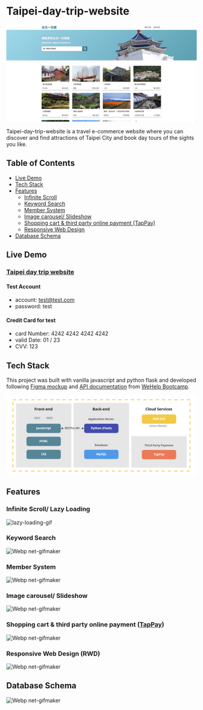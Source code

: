 # Taipei-day-trip-website

![cover](/README_images/cover.png)

Taipei-day-trip-website is a travel e-commerce website where you can discover and find attractions of Taipei City and book day tours of the sights you like.


## Table of Contents

- [Live Demo](#live-demo)
- [Tech Stack](#tech-stack)
- [Features](#features)
  - [Infinite Scroll](#infinite-scroll-lazy-loading)
  - [Keyword Search](#keyword-search)
  - [Member System](#member-system)
  - [Image carousel/ Slideshow](#image-carousel-slideshow)
  - [Shopping cart & third party online payment (TapPay)](#shopping-cart--third-party-online-payment-tappay)
  - [Responsive Web Design](#responsive-web-design-rwd)
- [Database Schema](#database-schema)

## Live Demo

### [Taipei day trip website](http://52.37.246.45:3000/)

#### Test Account

* account: test@test.com
* password: test

#### Credit Card for test

* card Number: 4242 4242 4242 4242
* valid Date: 01 / 23
* CVV: 123

## Tech Stack

This project was built with vanilla javascript and python flask and developed following [Figma mockup](https://www.figma.com/file/CeFwqBSbNWZbWz2ih4YS6z) and [API documentation](https://app.swaggerhub.com/apis-docs/padax/taipei-trip/1.0.0) from [WeHelp Bootcamp](https://training.pada-x.com/wehelp/).

![tech-stack](/README_images/tech_stack.png)


## Features

### Infinite Scroll/ Lazy Loading

![lazy-loading-gif](/README_images/lazy_loading.gif)

### Keyword Search

![Webp net-gifmaker](https://user-images.githubusercontent.com/75563062/132554588-2321fae5-9498-4054-b85f-89f852a84f8d.gif)

### Member System

![Webp net-gifmaker](https://user-images.githubusercontent.com/75563062/132558639-d99d94e8-c721-4b8f-8a76-ac599e217403.gif)

### Image carousel/ Slideshow

![Webp net-gifmaker](https://user-images.githubusercontent.com/75563062/132563234-e3b01592-19ff-42bf-b594-1642566e4195.gif)

### Shopping cart & third party online payment ([TapPay](https://www.tappaysdk.com/zh/))

![Webp net-gifmaker](https://user-images.githubusercontent.com/75563062/132576098-d22d022f-5784-48c6-9328-078186d2b703.gif)

### Responsive Web Design (RWD)

![Webp net-gifmaker](https://user-images.githubusercontent.com/75563062/132567529-a7c5d10e-f7b1-4804-a102-7605b93fa721.gif)

## Database Schema

![Webp net-gifmaker](https://user-images.githubusercontent.com/75563062/132567529-a7c5d10e-f7b1-4804-a102-7605b93fa721.gif)

